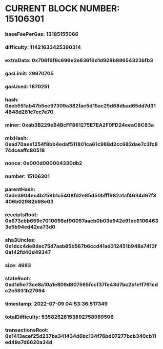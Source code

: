 # CURRENT BLOCK NUMBER: 15106301

### baseFeePerGas: 13185155066
### difficulty: 11421633425390314
### extraData: 0x706f6f6c696e2e636f6d1d928b88654323bfb3
### gasLimit: 29970705
### gasUsed: 1870251
### hash: 0xeb551ab47b5ec97309a382fac5d15ac25d68dbad65dd7d314648d281c7cc7e70
### miner: 0xab3B229eB4BcFF881275E7EA2F0FD24eeaC8C83a
### mixHash: 0xad70aee1254f8bb4edaf511801ca61c988d2cc682dae7c3fc874dceaffc80518
### nonce: 0x000d000004330db2
### number: 15106301
### parentHash: 0xde3904ec4b259b1c5408fd2e85d50bfff982a1af4634d67f3406b02982b98e03
### receiptsRoot: 0x673cbb659c7010656ef90057aacb0b03e942e91ec61064633e5b94cd42ea73d0
### sha3Uncles: 0x1dcc4de8dec75d7aab85b567b6ccd41ad312451b948a7413f0a142fd40d49347
### size: 4683
### stateRoot: 0xd1d5e73ce8a10a1e806d807565fccf37fe43d7bc2b1e1f761cdc2e5931b27994
### timestamp: 2022-07-09 04:53:36.517349
### totalDifficulty: 53582628153892758989506
### transactionsRoot: 0x1413acef25d237ba341434d6bc134f76bd97277bcb340cb11ed49a7d6620a34d
